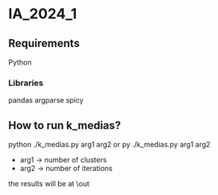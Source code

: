 # IA_2024_1

## Requirements
Python 
### Libraries
pandas
argparse
spicy

## How to run k_medias?
python ./k_medias.py arg1 arg2 or py ./k_medias.py arg1 arg2

- arg1 -> number of clusters
- arg2 -> number of iterations

the results will be at \out